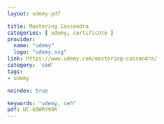 ```yaml
---
layout: udemy-pdf

title: Mastering Cassandra
categories: [ udemy, certificate ]
provider:
  name: "udemy"
  logo: "udemy.svg"
link: https://www.udemy.com/mastering-cassandra/
category: 'ced'
tags:
- udemy

noindex: true

keywords: "udemy, ceh"
pdf: UC-60WRY90K
---
```

